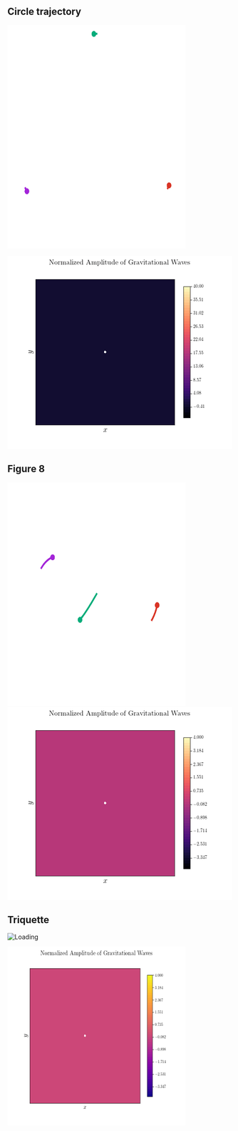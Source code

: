 
<h2>Circle trajectory </h2>

<img src="/images/Circle.gif" alt="Loading" title="Loading" class="center" width="400" 
     height="500" />

<img src="/images/Circle_GW.gif" alt="Loading" title="Loading" class="center" />




<h2>Figure 8 </h2>

<img src="/images/figure_8.gif" alt="Loading" title="Loading" class="center"  width="400" 
     height="500"  />
<img src="/images/figure_8_GW.gif" alt="Loading" title="Loading" class="center" />


<h2>Triquette </h2>

<img src="/images/Triquette.gif " alt="Loading" title="Loading" class="center"  width="300" 
     height="400"  />

<img src="/images/Triquette_GW.gif  " alt="Loading" title="Loading" class="center" width="400" height="400"  />



